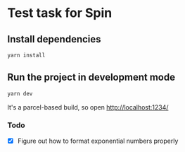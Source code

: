 # Test task for Spin

## Install dependencies

```sh
yarn install
```

## Run the project in development mode

```sh
yarn dev
```

It's a parcel-based build, so open [http://localhost:1234/](http://localhost:1234/)


### Todo
- [x] Figure out how to format exponential numbers properly